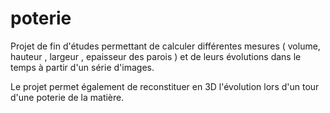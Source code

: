 # poterie
Projet de fin d'études permettant de calculer différentes mesures ( volume, hauteur , largeur , epaisseur des parois ) 
et de leurs évolutions dans le temps à partir d'un série d'images. 

Le projet permet également de reconstituer en 3D l'évolution lors d'un tour d'une poterie de la matière. 
